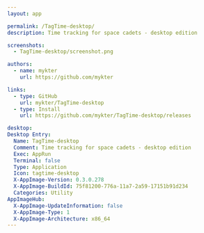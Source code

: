 ```yaml
---
layout: app

permalink: /TagTime-desktop/
description: Time tracking for space cadets - desktop edition

screenshots:
  - TagTime-desktop/screenshot.png

authors:
  - name: mykter
    url: https://github.com/mykter

links:
  - type: GitHub
    url: mykter/TagTime-desktop
  - type: Install
    url: https://github.com/mykter/TagTime-desktop/releases

desktop:
Desktop Entry:
  Name: TagTime-desktop
  Comment: Time tracking for space cadets - desktop edition
  Exec: AppRun
  Terminal: false
  Type: Application
  Icon: tagtime-desktop
  X-AppImage-Version: 0.3.0.278
  X-AppImage-BuildId: 75f81200-776a-11a7-2a59-17151b91d234
  Categories: Utility
AppImageHub:
  X-AppImage-UpdateInformation: false
  X-AppImage-Type: 1
  X-AppImage-Architecture: x86_64
---
```

